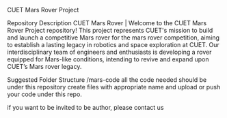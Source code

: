 CUET Mars Rover Project

Repository Description
CUET Mars Rover | 
Welcome to the CUET Mars Rover Project repository! This project represents CUET's mission to build and launch a competitive Mars rover for the mars rover competition, aiming to establish a lasting legacy in robotics and space exploration at CUET. Our interdisciplinary team of engineers and enthusiasts is developing a rover equipped for Mars-like conditions, intending to revive and expand upon CUET’s Mars rover legacy.

Suggested Folder Structure
/mars-code
all the code needed should be under this repository
create files with appropriate name and upload or push your code under this repo.

if you want to be invited to be author, please contact us
